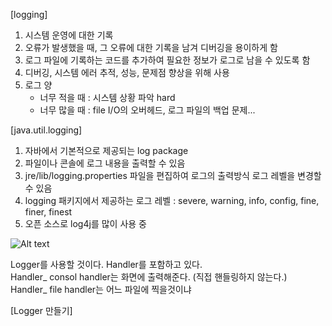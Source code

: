 [logging]
1. 시스템 운영에 대한 기록
2. 오류가 발생했을 때, 그 오류에 대한 기록을 남겨 디버깅을 용이하게 함
3. 로그 파일에 기록하는 코드를 추가하여 필요한 정보가 로그로 남을 수 있도록 함
4. 디버깅, 시스템 에러 추적, 성능, 문제점 향상을 위해 사용
5. 로그 양
    - 너무 적을 때 : 시스템 상황 파악 hard
    - 너무 많을 때 : file I/O의 오버헤드, 로그 파일의 백업 문제...


[java.util.logging]
1. 자바에서 기본적으로 제공되는 log package
2. 파일이나 콘솔에 로그 내용을 출력할 수 있음
3. jre/lib/logging.properties 파일을 편집하여 로그의 출력방식 로그 레벨을 변경할 수 있음
4. logging 패키지에서 제공하는 로그 레벨 : severe, warning, info, config, fine, finer, finest
5. 오픈 소스로 log4j를 많이 사용 중


![Alt text](C:/Users/user/Desktop/javaGit/errorlogger.png)

Logger를 사용할 것이다. Handler를 포함하고 있다.   
Handler_ consol handler는 화면에 출력해준다. (직접 핸들링하지 않는다.)   
Handler_ file handler는 어느 파일에 찍을것이냐   

[Logger 만들기]   
